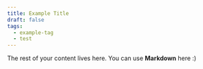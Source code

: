 ```yaml
---
title: Example Title
draft: false
tags:
  - example-tag
  - test
---
```


The rest of your content lives here. You can use **Markdown** here :)
